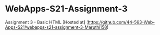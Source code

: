# WebApps-S21-Assignment-3
Assignment 3 - Basic HTML
[Hosted at] (https://github.com/44-563-Web-Apps-S21/webapps-s21-assignment-3-Maruthi158)

